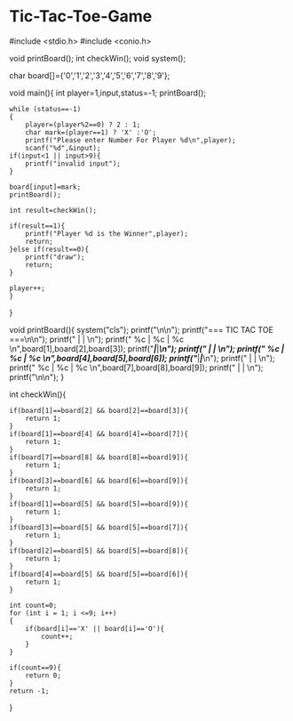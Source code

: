 # Tic-Tac-Toe-Game

#include <stdio.h>
#include <conio.h>

void printBoard();
int checkWin();
void system();

char board[]={'0','1','2','3','4','5','6','7','8','9'};

void main(){
    int player=1,input,status=-1;
    printBoard();
   

    while (status==-1)
    {
        player=(player%2==0) ? 2 : 1;
        char mark=(player==1) ? 'X' :'O';
        printf("Please enter Number For Player %d\n",player);
        scanf("%d",&input);
    if(input<1 || input>9){
        printf("invalid input");
    }

    board[input]=mark;
    printBoard();

    int result=checkWin();

    if(result==1){
        printf("Player %d is the Winner",player);
        return;
    }else if(result==0){
        printf("draw");
        return;
    }

    player++;
    }
    
    
}

void printBoard(){
    system("cls");
    printf("\n\n");
    printf("=== TIC TAC TOE ===\n\n");
    printf("     |     |     \n");
    printf("  %c  |  %c  |  %c  \n",board[1],board[2],board[3]);
    printf("_____|_____|_____\n");
    printf("     |     |     \n");
    printf("  %c  |  %c  |  %c  \n",board[4],board[5],board[6]);
    printf("_____|_____|_____\n");
    printf("     |     |     \n");
    printf("  %c  |  %c  |  %c  \n",board[7],board[8],board[9]);
    printf("     |     |     \n");
    printf("\n\n");
}


int checkWin(){

    if(board[1]==board[2] && board[2]==board[3]){
        return 1;
    }
    if(board[1]==board[4] && board[4]==board[7]){
        return 1;
    }
    if(board[7]==board[8] && board[8]==board[9]){
        return 1;
    }
    if(board[3]==board[6] && board[6]==board[9]){
        return 1;
    }
    if(board[1]==board[5] && board[5]==board[9]){
        return 1;
    }
    if(board[3]==board[5] && board[5]==board[7]){
        return 1;
    }
    if(board[2]==board[5] && board[5]==board[8]){
        return 1;
    }
    if(board[4]==board[5] && board[5]==board[6]){
        return 1;
    }

    int count=0;
    for (int i = 1; i <=9; i++)
    {
        if(board[i]=='X' || board[i]=='O'){
            count++;
        }
    }
    
    if(count==9){
        return 0;
    }
    return -1;
}
